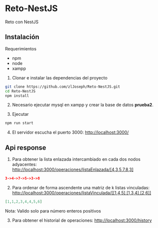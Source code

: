 # Reto-NestJS

Reto con NestJS

## Instalación

Requerimientos

 - npm
 - node 
 - xampp

1) Clonar e instalar las dependencias del proyecto
```bash
git clone https://github.com/zlJoseph/Reto-NestJS.git
cd Reto-NestJS
npm install
```
2) Necesario ejecutar mysql en xampp y crear la base de datos **prueba2**.

3) Ejecutar
```bash
npm run start
```

4) El servidor escucha el puerto 3000: [http://localhost:3000/](http://localhost:3000/)

## Api response
1. Para obtener la lista enlazada intercambiado en cada dos nodos adyacentes: [http://localhost:3000/operaciones/listaEnlazada/[4,3,5,7,8,3]](http://localhost:3000/operaciones/listaEnlazada/[4,3,5,7,8,3])
```json
3->4->7->5->3->8
```

2. Para ordenar de forma ascendente una matriz de k listas vinculadas: [http://localhost:3000/operaciones/listaVinculada/[[1,4,5],[1,3,4],[2,6]]](http://localhost:3000/operaciones/listaVinculada/[[1,4,5],[1,3,4],[2,6]])
```json
[1,1,2,3,4,4,5,6]
```
Nota: Valido solo para número enteros positivos

3. Para obtener el historial de operaciones: [http://localhost:3000/history](http://localhost:3000/history)
